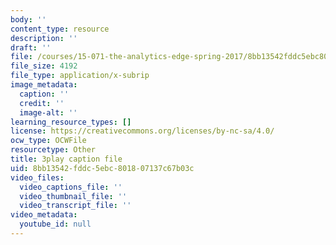 ```yaml
---
body: ''
content_type: resource
description: ''
draft: ''
file: /courses/15-071-the-analytics-edge-spring-2017/8bb13542fddc5ebc801807137c67b03c_UA3QA3KE4sw.vtt
file_size: 4192
file_type: application/x-subrip
image_metadata:
  caption: ''
  credit: ''
  image-alt: ''
learning_resource_types: []
license: https://creativecommons.org/licenses/by-nc-sa/4.0/
ocw_type: OCWFile
resourcetype: Other
title: 3play caption file
uid: 8bb13542-fddc-5ebc-8018-07137c67b03c
video_files:
  video_captions_file: ''
  video_thumbnail_file: ''
  video_transcript_file: ''
video_metadata:
  youtube_id: null
---
```

